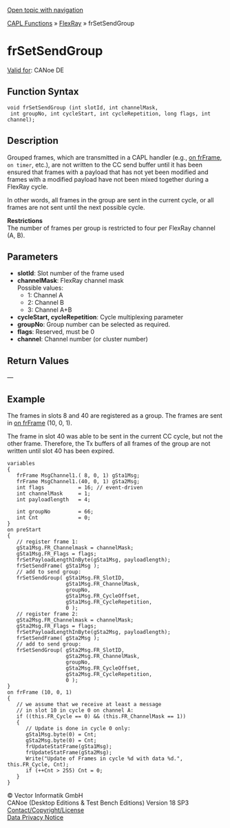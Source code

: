 [Open topic with navigation](../../../../../CANoeDEFamily.htm#Topics/CAPLFunctions/FlexRay/Functions/CAPLfunctionFRSetSendGroup.md)

[CAPL Functions](../../CAPLfunctions.md) » [FlexRay](../CAPLfunctionsFlexrayOverview.md) » frSetSendGroup

# frSetSendGroup

[Valid for](../../../Shared/FeatureAvailability.md):  CANoe DE

## Function Syntax

```plaintext
void frSetSendGroup (int slotId, int channelMask, 
 int groupNo, int cycleStart, int cycleRepetition, long flags, int channel);
```

## Description

Grouped frames, which are transmitted in a CAPL handler (e.g., [on frFrame](../EventProcedures/CAPLfunctionOnFRFrame.md), `on timer`, etc.), are not written to the CC send buffer until it has been ensured that frames with a payload that has not yet been modified and frames with a modified payload have not been mixed together during a FlexRay cycle.

In other words, all frames in the group are sent in the current cycle, or all frames are not sent until the next possible cycle.

**Restrictions**  
The number of frames per group is restricted to four per FlexRay channel (A, B).

## Parameters

- **slotId**: Slot number of the frame used
- **channelMask**: FlexRay channel mask  
  Possible values:
  - 1: Channel A
  - 2: Channel B
  - 3: Channel A+B
- **cycleStart, cycleRepetition**: Cycle multiplexing parameter
- **groupNo**: Group number can be selected as required.
- **flags**: Reserved, must be 0
- **channel**: Channel number (or cluster number)

## Return Values

—

## Example

The frames in slots 8 and 40 are registered as a group. The frames are sent in [on frFrame](../EventProcedures/CAPLfunctionOnFRFrame.md) (10, 0, 1).

The frame in slot 40 was able to be sent in the current CC cycle, but not the other frame. Therefore, the Tx buffers of all frames of the group are not written until slot 40 has been expired.

```plaintext
variables
{
   frFrame MsgChannel1.( 8, 0, 1) gSta1Msg;
   frFrame MsgChannel1.(40, 0, 1) gSta2Msg;
   int flags           = 16; // event-driven
   int channelMask     = 1;
   int payloadlength   = 4;

   int groupNo         = 66;
   int Cnt             = 0;
}
on preStart
{
   // register frame 1:
   gSta1Msg.FR_Channelmask = channelMask;
   gSta1Msg.FR_Flags = flags;
   frSetPayloadLengthInByte(gSta1Msg, payloadlength);
   frSetSendFrame( gSta1Msg );
   // add to send group:
   frSetSendGroup( gSta1Msg.FR_SlotID,
                   gSta1Msg.FR_ChannelMask,
                   groupNo,
                   gSta1Msg.FR_CycleOffset,
                   gSta1Msg.FR_CycleRepetition,
                   0 );
   // register frame 2:
   gSta2Msg.FR_Channelmask = channelMask;
   gSta2Msg.FR_Flags = flags;
   frSetPayloadLengthInByte(gSta2Msg, payloadlength);
   frSetSendFrame( gSta2Msg );
   // add to send group:
   frSetSendGroup( gSta2Msg.FR_SlotID,
                   gSta2Msg.FR_ChannelMask,
                   groupNo,
                   gSta2Msg.FR_CycleOffset,
                   gSta2Msg.FR_CycleRepetition,
                   0 );
}
on frFrame (10, 0, 1)
{
   // we assume that we receive at least a message
   // in slot 10 in cycle 0 on channel A:
   if ((this.FR_Cycle == 0) && (this.FR_ChannelMask == 1))
   {
      // Update is done in cycle 0 only:
      gSta1Msg.byte(0) = Cnt;
      gSta2Msg.byte(0) = Cnt;
      frUpdateStatFrame(gSta1Msg);
      frUpdateStatFrame(gSta2Msg);
      Write("Update of Frames in cycle %d with data %d.", this.FR_Cycle, Cnt);
      if (++Cnt > 255) Cnt = 0;
   }
}
```

© Vector Informatik GmbH  
CANoe (Desktop Editions & Test Bench Editions) Version 18 SP3  
[Contact/Copyright/License](../../../Shared/ContactCopyrightLicense.md)  
[Data Privacy Notice](https://www.vector.com/int/en/company/get-info/privacy-policy/)
